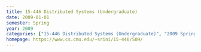 ```yaml
---
title: 15-446 Distributed Systems (Undergraduate)
date: 2009-01-01
semester: Spring
year: 2009
categories: ["15-446 Distributed Systems (Undergraduate)", "2009 Spring"]
homepage: https://www.cs.cmu.edu/~srini/15-446/S09/
---
```


